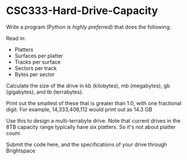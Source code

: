 # CSC333-Hard-Drive-Capacity

Write a program (Python is *highly preferred*) that does the following:

Read in:
- Platters
- Surfaces per platter
- Tracks per surface
- Sectors per track
- Bytes per sector

Calculate the size of the drive in kb (kilobytes), mb (megabytes), gb (gigabytes), and tb (terrabytes).

Print out the smallest of these that is greater than 1.0, with one fractional digit. For example, 14,333,406,112 would print out as 14.3 GB

Use this to design a multi-terrabyte drive. Note that current drives in the 8TB capacity range typically have six platters. So it's not about platter counr.

Submit the code here, and the specifications of your drive through Brightspace
